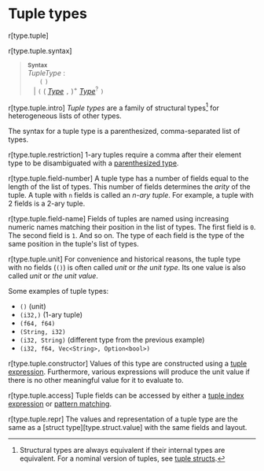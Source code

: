 # Tuple types

r[type.tuple]

r[type.tuple.syntax]
> **<sup>Syntax</sup>**\
> _TupleType_ :\
> &nbsp;&nbsp; &nbsp;&nbsp; `(` `)`\
> &nbsp;&nbsp; | `(` ( [_Type_] `,` )<sup>+</sup> [_Type_]<sup>?</sup> `)`

r[type.tuple.intro]
*Tuple types* are a family of structural types[^1] for heterogeneous lists of other types.

The syntax for a tuple type is a parenthesized, comma-separated list of types.

r[type.tuple.restriction]
1-ary tuples require a comma after their element type to be disambiguated with a [parenthesized type].

r[type.tuple.field-number]
A tuple type has a number of fields equal to the length of the list of types.
This number of fields determines the *arity* of the tuple.
A tuple with `n` fields is called an *n-ary tuple*.
For example, a tuple with 2 fields is a 2-ary tuple.

r[type.tuple.field-name]
Fields of tuples are named using increasing numeric names matching their position in the list of types.
The first field is `0`.
The second field is `1`.
And so on.
The type of each field is the type of the same position in the tuple's list of types.

r[type.tuple.unit]
For convenience and historical reasons, the tuple type with no fields (`()`) is often called *unit* or *the unit type*.
Its one value is also called *unit* or *the unit value*.

Some examples of tuple types:

* `()` (unit)
* `(i32,)` (1-ary tuple)
* `(f64, f64)`
* `(String, i32)`
* `(i32, String)` (different type from the previous example)
* `(i32, f64, Vec<String>, Option<bool>)`

r[type.tuple.constructor]
Values of this type are constructed using a [tuple expression].
Furthermore, various expressions will produce the unit value if there is no other meaningful value for it to evaluate to.

r[type.tuple.access]
Tuple fields can be accessed by either a [tuple index expression] or [pattern matching].

r[type.tuple.repr]
The values and representation of a tuple type are the same as a [struct type][type.struct.value] with the same fields and layout.


[^1]: Structural types are always equivalent if their internal types are equivalent.
      For a nominal version of tuples, see [tuple structs].

[_Type_]: ../types.md#type-expressions
[parenthesized type]: ../types.md#parenthesized-types
[pattern matching]: ../patterns.md#tuple-patterns
[tuple expression]: ../expressions/tuple-expr.md#tuple-expressions
[tuple index expression]: ../expressions/tuple-expr.md#tuple-indexing-expressions
[tuple structs]: ./struct.md
